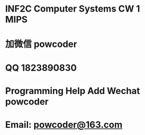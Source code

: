 # INF2C Computer Systems CW 1 MIPS
# 加微信 powcoder

# QQ 1823890830

# Programming Help Add Wechat powcoder

# Email: powcoder@163.com

